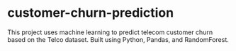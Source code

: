 # customer-churn-prediction
This project uses machine learning to predict telecom customer churn based on the Telco dataset. Built using Python, Pandas, and RandomForest.
